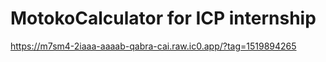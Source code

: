 # MotokoCalculator for ICP internship

https://m7sm4-2iaaa-aaaab-qabra-cai.raw.ic0.app/?tag=1519894265
